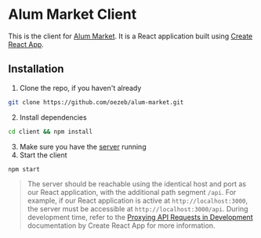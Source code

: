 # Alum Market Client

This is the client for [Alum Market](../README.md). It is a React application built using [Create React App](https://create-react-app.dev).

## Installation

1. Clone the repo, if you haven't already
```sh
git clone https://github.com/oezeb/alum-market.git
```
2. Install dependencies
```sh
cd client && npm install
```
3. Make sure you have the [server](../server/README.md) running
4. Start the client
```sh
npm start
```

> The server should be reachable using the identical host and port as our React application, with the additional path segment `/api`. For example, if our React application is active at `http://localhost:3000`, the server must be accessible at `http://localhost:3000/api`. During development time, refer to the [Proxying API Requests in Development](https://create-react-app.dev/docs/proxying-api-requests-in-development) documentation by Create React App for more information.
